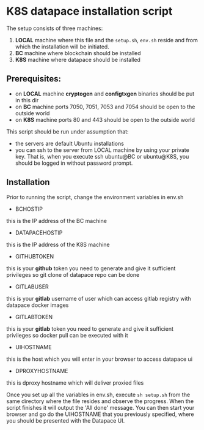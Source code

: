 # K8S datapace installation script


The setup consists of three machines:
1. **LOCAL** machine where this file and the `setup.sh`, `env.sh` reside and from which the installation will be initiated.
2. **BC** machine where blockchain should be installed
3. **K8S** machine where datapace should be installed

## Prerequisites:

- on **LOCAL** machine **cryptogen** and **configtxgen** binaries should be put in this dir
- on **BC** machine ports 7050, 7051, 7053 and 7054 should be open  to the outside world
- on **K8S** machine ports 80 and 443 should be open to the outside world

This script should be run under assumption that:
- the servers are default Ubuntu installations
- you can ssh to the server from LOCAL machine by using your private key.
That is, when you execute ssh ubuntu@BC or ubuntu@K8S, you should be logged in without password prompt.

## Installation

Prior to running the script, change the environment variables in env.sh

- BCHOSTIP

this is the IP address of the BC machine

- DATAPACEHOSTIP

this is the IP address of the K8S machine

- GITHUBTOKEN

this is your **github** token you need to generate and give it sufficient privileges so git clone of datapace repo can be done

- GITLABUSER

this is your **gitlab** username of user which can access gitlab registry with datapace docker images

- GITLABTOKEN

this is your **gitlab** token you need to generate and give it sufficient privileges so docker pull can be executed with it

- UIHOSTNAME

this is the host which you will enter in your browser to access datapace ui

- DPROXYHOSTNAME

this is dproxy hostname which will deliver proxied files

Once you set up all the variables in env.sh, execute `sh setup.sh` from the same directory where the file resides and observe the progress.
When the script finishes it will output the 'All done' message.
You can then start your browser and go do the UIHOSTNAME that you previously specified, where you should be presented with the Datapace UI.
